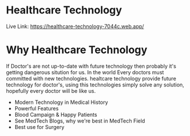 # Healthcare Technology

Live Link: https://healthcare-technology-7044c.web.app/

# Why Healthcare Technology
If Doctor's are not up-to-date with future technology then probably it's getting dangerous sitution for us. In the world Every doctors must committed with new technologies. healtcare technology provide future technology for doctor's, using this technologies simply solve any solution, hopefully every doctor will be like us. 

<ul>
    <li>Modern Technology in Medical History</li>
    <li>Powerful Features </li>
    <li>Blood Campaign & Happy Patients  </li>
    <li> See MedTech Blogs, why we're best in MedTech Field</li>
    <li> Best use for Surgery </li>
</ul>